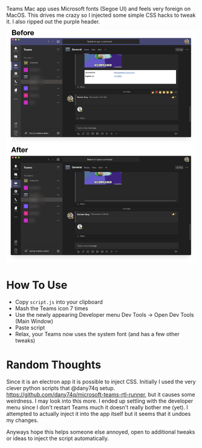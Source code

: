 Teams Mac app uses Microsoft fonts (Segoe UI) and feels very foreign on MacOS. This drives me crazy so I injected some simple CSS hacks to tweak it. I also ripped out the purple header.

<img src="BeforeAfter.png" width="768">

# How To Use
* Copy `script.js` into your clipboard
* Mash the Teams icon 7 times 
* Use the newly appearing Developer menu Dev Tools ->  Open Dev Tools (Main Window)
* Paste script 
* Relax, your Teams now uses the system font (and has a few other tweaks)

# Random Thoughts
Since it is an electron app it is possible to inject CSS. Initially I used the very clever python scripts that @dany74q setup.
https://github.com/dany74q/microsoft-teams-rtl-runner, but it causes some weirdness. I may look into this more. I ended up settling with the developer menu since I don't restart Teams much it doesn't really bother me (yet). I attempted to actually inject it into the app itself but it seems that it undoes my changes.

Anyways hope this helps someone else annoyed, open to additional tweaks or ideas to inject the script automatically. 

